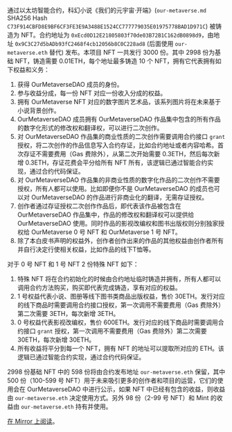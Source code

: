 通过以太坊智能合约，科幻小说《我们的元宇宙·开端》(`our-metaverse.md` SHA256 Hash `C73F914CBFD8E9BF6CF3FE3E9A3488E1524CC777779035E01975778BAD1D971C`) 被铸造为 NFT。合约地址为 `0xEcd0D12E21805803f70de03B72B1C162dB0898d9`，由地址 `0x9C3C27d5bADb93fC2468f4cb12056b8C0C228ad8` (后面使用 `our-metaverse.eth` 替代) 发布。本项目 NFT 一共发行 3000 份。其中 2998 份为基础 NFT，铸造需要 0.01ETH，每个地址最多铸造 10 个 NFT，拥有它代表拥有如下权益和义务：

1. 获得 OurMetaverseDAO 成员的身份。
2. 参与收益分成，每一份 NFT 对应一份收入分成的权益。
3. 拥有 OurMetaverse NFT 对应的数字图片艺术品，该系列图片将在未来基于小说背景创作。
4. OurMetaverseDAO 成员拥有 OurMetaverseDAO 作品集中包含的所有作品的数字化形式的修改权和翻译权，可以进行二次创作。
5. 对 OurMetaverseDAO 作品集的商业性质的二次创作需要调用合约接口 `grant` 授权，将二次创作的作品信息写入合约存证，比如合约地址或者内容哈希。首次存证不需要费用（Gas 费除外），从第二次开始需要 0.3ETH，然后每次新增 0.3ETH，存证花费会平分给所有 NFT 所有，该逻辑已通过智能合约实现，通过合约代码保证。
6. 对 OurMetaverseDAO 作品集的非商业性质的数字化作品的二次创作不需要授权，所有人都可以使用。比如即便你不是 OurMetaverseDAO 的成员也可以对 OurMetaverseDAO 的作品进行非商业化的翻译，无需存证授权。
7. 创作者通过存证授权二次创作作品后，即代表该作品被包含在 OurMetaverseDAO 作品集中，作品的修改权和翻译权可以提供给 OurMetaverseDAO 使用。同时作品的影视改编权和图书出版权则分别独家授权给 OurMetaverse 0 号 NFT 和 OurMetaverse 1 号 NFT。
8. 除了本白皮书声明的权益外，创作者创作出来的作品的其他权益由创作者所有并自行决定行使相关权益，比如作品的线下T恤等。

对于 0 号 NFT 和 1 号 NFT 2 份特殊 NFT 如下：
1. 特殊 NFT 将在合约初始化的时候由合约地址临时铸造并拥有，所有人都可以调用合约方法购买，购买即代表完成铸造，享有对应的权益。
2. 1 号权益代表小说、图册等线下图书类商品出版权益，售价 30ETH。发行对应的线下商品时需要调用合约接口授权，第一次调用不需要费用（Gas 费除外）第二次需要 3ETH，每次新增 3ETH。
3. 0 号权益代表影视改编权，售价 600ETH。发行对应的线下商品时需要调用合约接口 `grant` 授权，第一次调用不需要费用（Gas 费除外）第二次需要 30ETH，每次新增 30ETH。
4. 所有收益将平分到每一个 NFT，拥有 NFT 的地址可以提取所对应的 ETH。该逻辑已通过智能合约实现，通过合约代码保证。

2998 份基础 NFT 中的 598 份将由合约发布地址 `our-metaverse.eth` 保留，其中 500 份（100-599 号 NFT）用于未来吸引更多的创作者和项目的运营，它们的使用会在 OurMetaverseDAO 中进行公示，如果 NFT 中已经有包含的收益，则收益由 `our-metaverse.eth` 决定使用方式。另外 98 份（2-99 号 NFT）和 Mint 的收益由 `our-metaverse.eth` 持有并使用。

[在 Mirror 上阅读](https://mirror.xyz/our-metaverse.eth/oRbB--IjSzrT2uGZF6AE1LiNnucZ-LI8e0TxpTWL7rA)。
